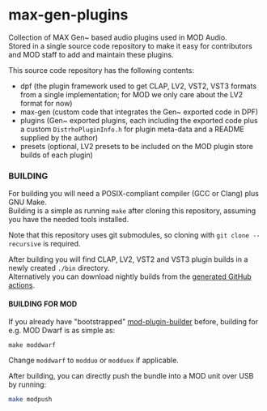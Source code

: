 max-gen-plugins
===============

Collection of MAX Gen~ based audio plugins used in MOD Audio.  
Stored in a single source code repository to make it easy for contributors and MOD staff to add and maintain these plugins.

This source code repository has the following contents:

- dpf (the plugin framework used to get CLAP, LV2, VST2, VST3 formats from a single implementation; for MOD we only care about the LV2 format for now)
- max-gen (custom code that integrates the Gen~ exported code in DPF)
- plugins (Gen~ exported plugins, each including the exported code plus a custom `DistrhoPluginInfo.h` for plugin meta-data and a README supplied by the author)
- presets (optional, LV2 presets to be included on the MOD plugin store builds of each plugin)

### BUILDING

For building you will need a POSIX-compliant compiler (GCC or Clang) plus GNU Make.  
Building is a simple as running `make` after cloning this repository, assuming you have the needed tools installed.

Note that this repository uses git submodules, so cloning with `git clone --recursive` is required.

After building you will find CLAP, LV2, VST2 and VST3 plugin builds in a newly created `./bin` directory.  
Alternatively you can download nightly builds from the [generated GitHub actions](https://github.com/moddevices/max-gen-plugins/actions/build).

#### BUILDING FOR MOD

If you already have "bootstrapped" [mod-plugin-builder](https://github.com/moddevices/mod-plugin-builder) before, building for e.g. MOD Dwarf is as simple as:

```
make moddwarf
```

Change `moddwarf` to `modduo` or `modduox` if applicable.

After building, you can directly push the bundle into a MOD unit over USB by running:

```sh
make modpush
```
